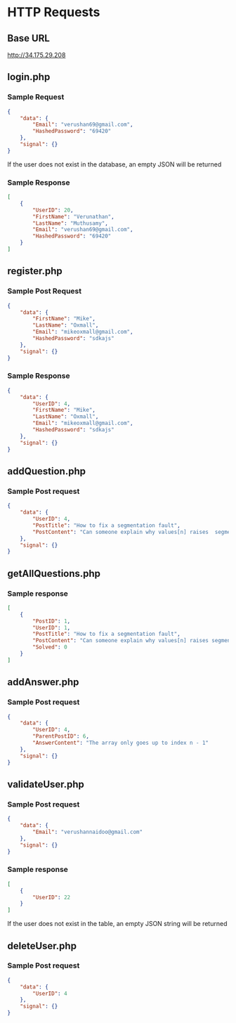 # HTTP Requests

## Base URL

http://34.175.29.208

## login.php

### Sample Request

```json
{
    "data": {
        "Email": "verushan69@gmail.com",
        "HashedPassword": "69420"
    },
    "signal": {}
}
```

If the user does not exist in the database, an empty JSON will be returned

### Sample Response

```json
[
    {
        "UserID": 20,
        "FirstName": "Verunathan",
        "LastName": "Muthusamy",
        "Email": "verushan69@gmail.com",
        "HashedPassword": "69420"
    }
]
```

## register.php

### Sample Post Request

```json
{
    "data": {
        "FirstName": "Mike",
        "LastName": "Oxmall",
        "Email": "mikeoxmall@gmail.com",
        "HashedPassword": "sdkajs"
    },
    "signal": {}
}
```

### Sample Response

```json
{
    "data": {
        "UserID": 4,
        "FirstName": "Mike",
        "LastName": "Oxmall",
        "Email": "mikeoxmall@gmail.com",
        "HashedPassword": "sdkajs"
    },
    "signal": {}
}
```

## addQuestion.php

### Sample Post request

```json
{
    "data": {
        "UserID": 4,
        "PostTitle": "How to fix a segmentation fault",
        "PostContent": "Can someone explain why values[n] raises  segmentation fault"
    },
    "signal": {}
}
```

## getAllQuestions.php

### Sample response

```json
[
    {
        "PostID": 1,
        "UserID": 1,
        "PostTitle": "How to fix a segmentation fault",
        "PostContent": "Can someone explain why values[n] raises segmentation fault",
        "Solved": 0
    }
]
```

## addAnswer.php

### Sample Post request

```json
{
    "data": {
        "UserID": 4,
        "ParentPostID": 6,
        "AnswerContent": "The array only goes up to index n - 1"
    },
    "signal": {}
}
```

## validateUser.php

### Sample Post request

```json
{
    "data": {
        "Email": "verushannaidoo@gmail.com"
    },
    "signal": {}
}
```

### Sample response

```json
[
    {
        "UserID": 22
    }
]
```

If the user does not exist in the table, an empty JSON string will be returned

## deleteUser.php

### Sample Post request

```json
{
    "data": {
        "UserID": 4
    },
    "signal": {}
}
```
